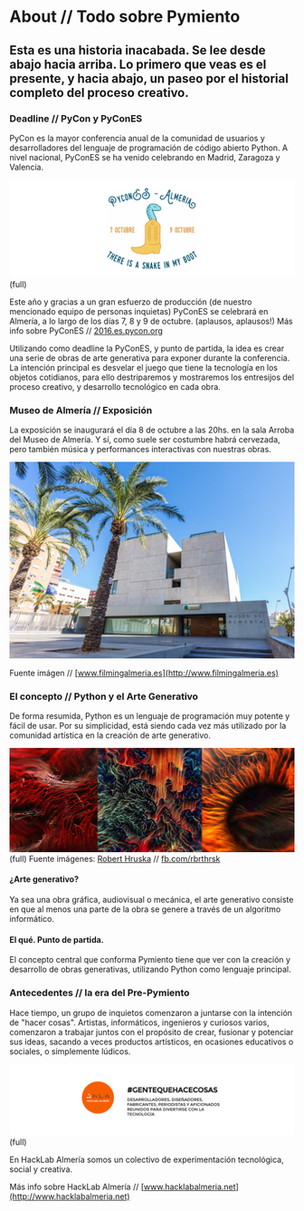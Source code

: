 # About // Todo sobre Pymiento

## Esta es una historia inacabada. Se lee desde abajo hacia arriba. Lo primero que veas es el presente, y hacia abajo, un paseo por el historial completo del proceso creativo.

### Deadline // PyCon y PyConES

PyCon es la mayor conferencia anual de la comunidad de usuarios y desarrolladores del lenguaje de programación de código abierto Python. A nivel nacional, PyConES se ha venido celebrando en Madrid, Zaragoza y Valencia.

![Pycones 2016 Almería](pycones.png)(full)

Este año y gracias a un gran esfuerzo de producción (de nuestro mencionado equipo de personas inquietas) PyConES se celebrará en Almería, a lo largo de los días 7, 8 y 9 de octubre. (aplausos, aplausos!) Más info sobre PyConES // [2016.es.pycon.org](http://2016.es.pycon.org)

Utilizando como deadline la PyConES, y punto de partida, la idea es crear una serie de obras de arte generativa para exponer durante la conferencia. La intención principal es desvelar el juego que tiene la tecnología en los objetos cotidianos, para ello destriparemos y mostraremos los entresijos del proceso creativo, y desarrollo tecnológico en cada obra.

### Museo de Almería // Exposición

La exposición se inaugurará el día 8 de octubre a las 20hs. en la sala Arroba del Museo de Almería. Y sí, como suele ser costumbre habrá cervezada, pero también música y performances interactivas con nuestras obras.

![Museo de Almería](museo.png)

Fuente imágen // [www.filmingalmeria.es](http://www.filmingalmeria.es)



### El concepto // Python y el Arte Generativo

De forma resumida, Python es un lenguaje de programación muy potente y fácil de usar. Por su simplicidad, está siendo cada vez más utilizado por la comunidad artística en la creación de arte generativo.

![Generative Art](genart.jpg)(full)
Fuente imágenes: [Robert Hruska](https://instagy.com/user/rbrthrsk) // [fb.com/rbrthrsk](https://www.facebook.com/rbrthrsk)


#### ¿Arte generativo?

Ya sea una obra gráfica, audiovisual o mecánica, el arte generativo consiste en que al menos una parte de la obra se genere a través de un algoritmo informático. 

#### El qué. Punto de partida.

El concepto central que conforma Pymiento tiene que ver con la creación y desarrollo de obras generativas, utilizando Python como lenguaje principal. 



### Antecedentes // la era del Pre-Pymiento

Hace tiempo, un grupo de inquietos comenzaron a juntarse con la intención de "hacer cosas". Artistas, informáticos, ingenieros y curiosos varios, comenzaron a trabajar juntos con el propósito de crear, fusionar y potenciar sus ideas, sacando a veces productos artísticos, en ocasiones educativos o sociales, o simplemente lúdicos. 

![HackLab_Almería](hacklab.png)(full)

En HackLab Almería somos un colectivo de experimentación tecnológica, social y creativa.

Más info sobre HackLab Almería // [www.hacklabalmeria.net](http://www.hacklabalmeria.net)